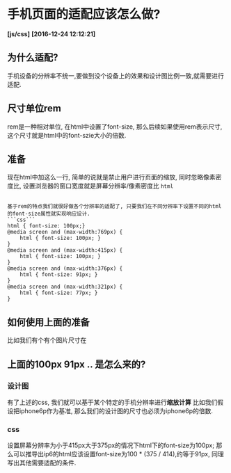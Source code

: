 # 手机页面的适配应该怎么做?
**[js/css]**   **[2016-12-24 12:12:21]**

## 为什么适配?
手机设备的分辨率不统一,要做到没个设备上的效果和设计图比例一致,就需要进行适配.

## 尺寸单位rem
rem是一种相对单位, 在html中设置了font-size, 那么后续如果使用rem表示尺寸, 这个尺寸就是html中的font-szie大小的倍数. 

## 准备
现在html中加这么一行, 简单的说就是禁止用户进行页面的缩放, 同时忽略像素密度比, 设置浏览器的窗口宽度就是屏幕分辨率/像素密度比
```html```
<meta name=viewport content="user-scalable=no,initial-scale=1,maximum-scale=1,minimum-scale=1,width=device-width">
```

基于rem的特点我们就很好做各个分辨率的适配了, 只要我们在不同分辨率下设置不同的html的font-size属性就实现响应设计.
```css```
html { font-size: 100px;}
@media screen and (max-width:769px) {
	html { font-size: 100px; }
}
@media screen and (max-width:415px) {
	html { font-size: 100px; }
}
@media screen and (max-width:376px) {
	html { font-size: 91px; }
}
@media screen and (max-width:321px) {
	html { font-size: 77px; }
}
```
## 如何使用上面的准备
比如我们有个有个图片尺寸在


## 上面的100px 91px .. 是怎么来的?

### 设计图
有了上述的css, 我们就可以基于某个特定的手机分辨率进行**缩放计算**
比如我们假设把iphone6p作为基准, 那么我们的设计图的尺寸也必须为iphone6p的倍数.

### css
设置屏幕分辨率为小于415px大于375px的情况下html下的font-size为100px; 那么可以推导出ip6的html应该设置font-size为100 * (375 / 414),约等于91px, 同理写出其他需要适配的条件.



